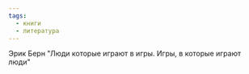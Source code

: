 ```yaml
---
tags:
  - книги
  - литература
---
```

Эрик Берн "Люди которые играют в игры. Игры, в которые играют люди"
